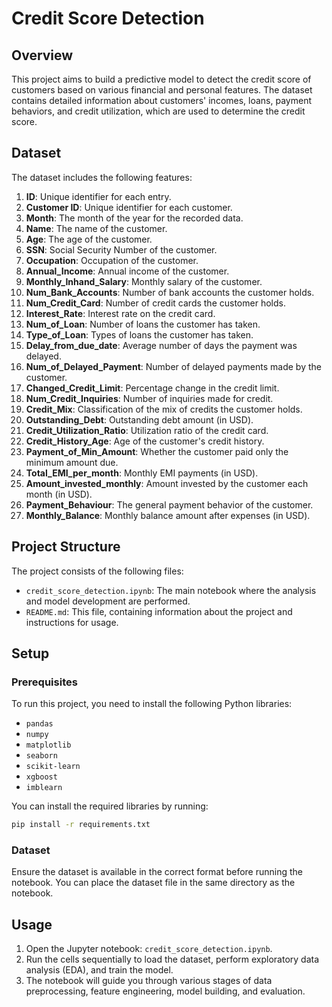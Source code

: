 # Credit Score Detection

## Overview

This project aims to build a predictive model to detect the credit score of customers based on various financial and personal features. The dataset contains detailed information about customers' incomes, loans, payment behaviors, and credit utilization, which are used to determine the credit score.

## Dataset

The dataset includes the following features:

1. **ID**: Unique identifier for each entry.
2. **Customer ID**: Unique identifier for each customer.
3. **Month**: The month of the year for the recorded data.
4. **Name**: The name of the customer.
5. **Age**: The age of the customer.
6. **SSN**: Social Security Number of the customer.
7. **Occupation**: Occupation of the customer.
8. **Annual_Income**: Annual income of the customer.
9. **Monthly_Inhand_Salary**: Monthly salary of the customer.
10. **Num_Bank_Accounts**: Number of bank accounts the customer holds.
11. **Num_Credit_Card**: Number of credit cards the customer holds.
12. **Interest_Rate**: Interest rate on the credit card.
13. **Num_of_Loan**: Number of loans the customer has taken.
14. **Type_of_Loan**: Types of loans the customer has taken.
15. **Delay_from_due_date**: Average number of days the payment was delayed.
16. **Num_of_Delayed_Payment**: Number of delayed payments made by the customer.
17. **Changed_Credit_Limit**: Percentage change in the credit limit.
18. **Num_Credit_Inquiries**: Number of inquiries made for credit.
19. **Credit_Mix**: Classification of the mix of credits the customer holds.
20. **Outstanding_Debt**: Outstanding debt amount (in USD).
21. **Credit_Utilization_Ratio**: Utilization ratio of the credit card.
22. **Credit_History_Age**: Age of the customer's credit history.
23. **Payment_of_Min_Amount**: Whether the customer paid only the minimum amount due.
24. **Total_EMI_per_month**: Monthly EMI payments (in USD).
25. **Amount_invested_monthly**: Amount invested by the customer each month (in USD).
26. **Payment_Behaviour**: The general payment behavior of the customer.
27. **Monthly_Balance**: Monthly balance amount after expenses (in USD).


## Project Structure

The project consists of the following files:

- `credit_score_detection.ipynb`: The main notebook where the analysis and model development are performed.
- `README.md`: This file, containing information about the project and instructions for usage.

## Setup

### Prerequisites

To run this project, you need to install the following Python libraries:

- `pandas`
- `numpy`
- `matplotlib`
- `seaborn`
- `scikit-learn`
- `xgboost`
- `imblearn`

You can install the required libraries by running:

```bash
pip install -r requirements.txt
```

### Dataset

Ensure the dataset is available in the correct format before running the notebook. You can place the dataset file in the same directory as the notebook.

## Usage
1. Open the Jupyter notebook: `credit_score_detection.ipynb`.
2. Run the cells sequentially to load the dataset, perform exploratory data analysis (EDA), and train the model.
3. The notebook will guide you through various stages of data preprocessing, feature engineering, model building, and evaluation.
